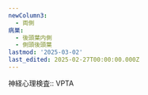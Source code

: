 ```yaml
---
newColumn3:
  - 両側
病巣:
  - 後頭葉内側
  - 側頭後頭葉
lastmod: '2025-03-02'
last_edited: 2025-02-27T00:00:00.000Z
---
```


神経心理検査:: VPTA
